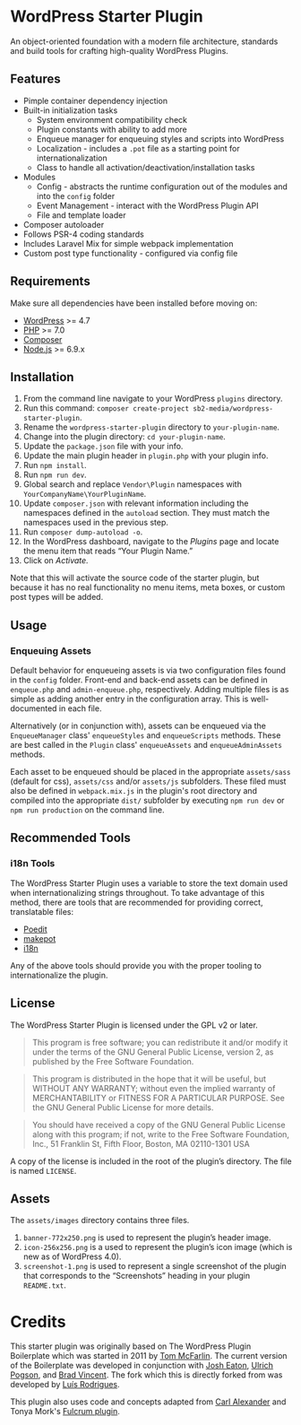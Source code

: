 # WordPress Starter Plugin

An object-oriented foundation with a modern file architecture, standards and build tools for crafting high-quality WordPress Plugins.

## Features

* Pimple container dependency injection
* Built-in initialization tasks
   - System environment compatibility check
   - Plugin constants with ability to add more
   - Enqueue manager for enqueuing styles and scripts into WordPress
   - Localization - includes a `.pot` file as a starting point for internationalization
   - Class to handle all activation/deactivation/installation tasks
* Modules
   - Config - abstracts the runtime configuration out of the modules and into the `config` folder
   - Event Management - interact with the WordPress Plugin API
   - File and template loader
* Composer autoloader
* Follows PSR-4 coding standards
* Includes Laravel Mix for simple webpack implementation
* Custom post type functionality - configured via config file

## Requirements

Make sure all dependencies have been installed before moving on:

* [WordPress](https://wordpress.org/) >= 4.7
* [PHP](http://php.net/manual/en/install.php) >= 7.0
* [Composer](https://getcomposer.org/download/)
* [Node.js](http://nodejs.org/) >= 6.9.x

## Installation

1. From the command line navigate to your WordPress `plugins` directory.
2. Run this command: `composer create-project sb2-media/wordpress-starter-plugin`.
3. Rename the `wordpress-starter-plugin` directory to `your-plugin-name`.
3. Change into the plugin directory: `cd your-plugin-name`.
4. Update the `package.json` file with your info.
5. Update the main plugin header in `plugin.php` with your plugin info.
6. Run `npm install`.
7. Run `npm run dev`.
8. Global search and replace `Vendor\Plugin` namespaces with `YourCompanyName\YourPluginName`.
9. Update `composer.json` with relevant information including the namespaces defined in the `autoload` section. They must match the namespaces used in the previous step.
10. Run `composer dump-autoload -o`.
11. In the WordPress dashboard, navigate to the *Plugins* page and locate the menu item that reads “Your Plugin Name.”
12. Click on *Activate.*

Note that this will activate the source code of the starter plugin, but because it has no real functionality no menu items, meta boxes, or custom post types will be added.

## Usage

### Enqueuing Assets

Default behavior for enqueueing assets is via two configuration files found in the `config` folder. Front-end and back-end assets can be defined in `enqueue.php` and `admin-enqueue.php`, respectively. Adding multiple files is as simple as adding another entry in the configuration array. This is well-documented in each file.

Alternatively (or in conjunction with), assets can be enqueued via the `EnqueueManager` class' `enqueueStyles` and `enqueueScripts` methods. These are best called in the `Plugin` class' `enqueueAssets` and `enqueueAdminAssets` methods.

Each asset to be enqueued should be placed in the appropriate `assets/sass` (default for css), `assets/css` and/or `assets/js` subfolders. These filed must also be defined in `webpack.mix.js` in the plugin's root directory and compiled into the appropriate `dist/` subfolder by executing `npm run dev` or `npm run production` on the command line.

## Recommended Tools

### i18n Tools

The WordPress Starter Plugin uses a variable to store the text domain used when internationalizing strings throughout. To take advantage of this method, there are tools that are recommended for providing correct, translatable files:

* [Poedit](http://www.poedit.net/)
* [makepot](http://i18n.svn.wordpress.org/tools/trunk/)
* [i18n](https://github.com/grappler/i18n)

Any of the above tools should provide you with the proper tooling to internationalize the plugin.

## License

The WordPress Starter Plugin is licensed under the GPL v2 or later.

> This program is free software; you can redistribute it and/or modify it under the terms of the GNU General Public License, version 2, as published by the Free Software Foundation.

> This program is distributed in the hope that it will be useful, but WITHOUT ANY WARRANTY; without even the implied warranty of MERCHANTABILITY or FITNESS FOR A PARTICULAR PURPOSE. See the GNU General Public License for more details.

> You should have received a copy of the GNU General Public License along with this program; if not, write to the Free Software Foundation, Inc., 51 Franklin St, Fifth Floor, Boston, MA 02110-1301 USA

A copy of the license is included in the root of the plugin’s directory. The file is named `LICENSE`.

## Assets

The `assets/images` directory contains three files.

1. `banner-772x250.png` is used to represent the plugin’s header image.
2. `icon-256x256.png` is a used to represent the plugin’s icon image (which is new as of WordPress 4.0).
3. `screenshot-1.png` is used to represent a single screenshot of the plugin that corresponds to the “Screenshots” heading in your plugin `README.txt`.

# Credits

This starter plugin was originally based on The WordPress Plugin Boilerplate which was started in 2011 by [Tom McFarlin](http://twitter.com/tommcfarlin/). The current version of the Boilerplate was developed in conjunction with [Josh Eaton](https://twitter.com/jjeaton), [Ulrich Pogson](https://twitter.com/grapplerulrich), and [Brad Vincent](https://twitter.com/themergency). The fork which this is directly forked from was developed by [Luís Rodrigues](https://github.com/goblindegook).

This plugin also uses code and concepts adapted from [Carl Alexander](https://carlalexander.ca/) and Tonya Mork's [Fulcrum plugin](https://github.com/hellofromtonya/Fulcrum).
